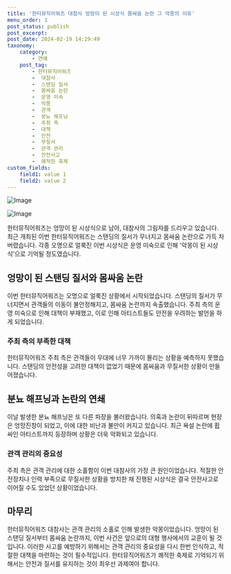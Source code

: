 ```yaml
---
title: '한터뮤직어워즈 대참사 엉망이 된 시상식 몸싸움 논란 그 악몽의 이유'
menu_order: 1
post_status: publish
post_excerpt: 
post_date: 2024-02-19 14:29:49
taxonomy:
    category:
        - 연예
    post_tag:
        - 한터뮤직어워즈
        -  대참사
        -  스탠딩 질서
        -  몸싸움 논란
        -  운영 미숙
        -  악몽
        -  관객
        -  분뇨 해프닝
        -  주최 측
        -  대책
        -  안전
        -  무질서
        -  관객 관리
        -  안전사고
        -  쾌적한 축제
custom_fields:
    field1: value 1
    field2: value 2
---
```


![Image](https://mimgnews.pstatic.net/image/410/2024/02/19/0000981710_001_20240219080201489.jpg?type=w540)

![Image](https://ssl.pstatic.net/mimgnews/image/410/2024/02/19/0000981710_002_20240219080201522.jpg?type=w540)

한터뮤직어워즈는 엉망이 된 시상식으로 남아, 대참사의 그림자를 드리우고 있습니다. 최근 개최된 이번 한터뮤직어워즈는 스탠딩의 질서가 무너지고 몸싸움 논란으로 가득 차 버렸습니다. 각종 오명으로 얼룩진 이번 시상식은 운영 미숙으로 인해 '악몽이 된 시상식'으로 기억될 정도였습니다.
## 엉망이 된 스탠딩 질서와 몸싸움 논란
이번 한터뮤직어워즈는 오명으로 얼룩진 상황에서 시작되었습니다. 스탠딩의 질서가 무너지면서 관객들의 이동이 불안정해지고, 몸싸움 논란까지 속출했습니다. 주최 측의 운영 미숙으로 인해 대책이 부재했고, 이로 인해 아티스트들도 안전을 우려하는 발언을 하게 되었습니다.
### 주최 측의 부족한 대책
한터뮤직어워즈 주최 측은 관객들이 무대에 너무 가까이 몰리는 상황을 예측하지 못했습니다. 스탠딩의 안전성을 고려한 대책이 없었기 때문에 몸싸움과 무질서한 상황이 만들어졌습니다.
## 분뇨 해프닝과 논란의 연쇄
이날 발생한 분뇨 해프닝은 또 다른 파장을 불러왔습니다. 의혹과 논란이 뒤따르며 현장은 엉망진창이 되었고, 이에 대한 비난과 불만이 커지고 있습니다. 최근 욕설 논란에 휩싸인 아티스트까지 등장하며 상황은 더욱 악화되고 있습니다.
### 관객 관리의 중요성
주최 측은 관객 관리에 대한 소홀함이 이번 대참사의 가장 큰 원인이었습니다. 적절한 안전장치나 인력 부족으로 무질서한 상황을 방치한 채 진행된 시상식은 결국 안전사고로 이어질 수도 있었던 상황이었습니다.
## 마무리
한터뮤직어워즈 대참사는 관객 관리의 소홀로 인해 발생한 악몽이었습니다. 엉망이 된 스탠딩 질서부터 몸싸움 논란까지, 이번 사건은 앞으로의 대형 행사에서의 교훈이 될 것입니다. 이러한 사고를 예방하기 위해서는 관객 관리의 중요성을 다시 한번 인식하고, 적절한 대책을 마련하는 것이 필수적입니다. 한터뮤직어워즈가 쾌적한 축제로 기억되기 위해서는 안전과 질서를 유지하는 것이 최우선 과제여야 합니다.

